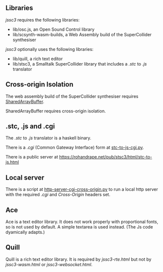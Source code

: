 ## Libraries

_jssc3_ requires the following libraries:

- lib/osc.js, an Open Sound Control library
- lib/scsynth-wasm-builds, a Web Assembly build of the SuperCollider synthesiser

_jssc3_ optionally uses the following libraries:

- lib/quill, a rich text editor
- lib/stsc3, a Smalltalk SuperCollider library that includes a _.stc_ to _.js_ translator

## Cross-origin Isolation

The web assembly build of the SuperCollider synthesiser requires
[SharedArrayBuffer](https://developer.mozilla.org/en-US/docs/Web/JavaScript/Reference/Global_Objects/SharedArrayBuffer).

SharedArrayBuffer requires cross-origin isolation.

## .stc, .js and .cgi

The _.stc_ to _.js_ translator is a haskell binary.

There is a _.cgi_ (Common Gateway Interface) form at
[stc-to-js-cgi.py](https://gitlab.com/rd--/stsc3/-/blob/master/cgi-bin/stc-to-js-cgi.py).

There is a public server at <https://rohandrape.net/pub/stsc3/html/stc-to-js.html>

## Local server

There is a script at
[http-server-cgi-cross-origin.py](https://gitlab.com/rd--/jssc3/-/blob/main/py/http-server-cgi-cross-origin.py)
to run a local http server with the required _.cgi_ and _Cross-Origin_ headers set.

## Ace

Ace is a text editor library.
It does not work properly with proportional fonts, so is not used by default.
A simple textarea is used instead.
(The Js code dyamically adapts.)

## Quill

Quill is a rich text editor library.
It is required by _jssc3-rte.html_ but not by _jssc3-wasm.html_ or _jssc3-websocket.html_.

